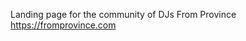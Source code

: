 Landing page for the community of DJs From Province <a href="https://fromprovince.online" target="_blank">https://fromprovince.com</a>